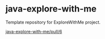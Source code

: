 # java-explore-with-me
Template repository for ExploreWithMe project.

[java-explore-with-me/pull/6](https://github.com/NovikSerg88/java-explore-with-me/pull/6)
